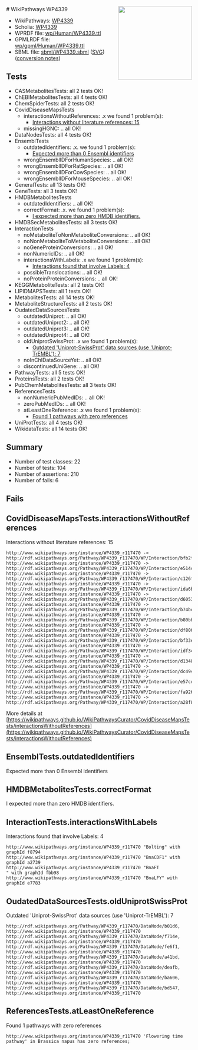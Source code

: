 <img style="float: right; width: 200px" src="../logo.png" />
# WikiPathways WP4339

* WikiPathways: [WP4339](https://identifiers.org/wikipathways:WP4339)
* Scholia: [WP4339](https://scholia.toolforge.org/wikipathways/WP4339)
* WPRDF file: [wp/Human/WP4339.ttl](../wp/Human/WP4339.ttl)
* GPMLRDF file: [wp/gpml/Human/WP4339.ttl](../wp/gpml/Human/WP4339.ttl)
* SBML file: [sbml/WP4339.sbml](../sbml/WP4339.sbml) ([SVG](../sbml/WP4339.svg)) ([conversion notes](../sbml/WP4339.txt))

## Tests
* CASMetabolitesTests: all 2 tests OK!
* ChEBIMetabolitesTests: all 4 tests OK!
* ChemSpiderTests: all 2 tests OK!
* CovidDiseaseMapsTests
    * interactionsWithoutReferences: .x we found 1 problem(s):
        * [Interactions without literature references: 15](#9701cce6)
    * missingHGNC: .. all OK!
* DataNodesTests: all 4 tests OK!
* EnsemblTests
    * outdatedIdentifiers: .x. we found 1 problem(s):
        * [Expected more than 0 Ensembl identifiers](#f44398b7)
    * wrongEnsemblIDForHumanSpecies: .. all OK!
    * wrongEnsemblIDForRatSpecies: .. all OK!
    * wrongEnsemblIDForCowSpecies: .. all OK!
    * wrongEnsemblIDForMouseSpecies: .. all OK!
* GeneralTests: all 13 tests OK!
* GeneTests: all 3 tests OK!
* HMDBMetabolitesTests
    * outdatedIdentifiers: .. all OK!
    * correctFormat: .x. we found 1 problem(s):
        * [I expected more than zero HMDB identifiers.](#ad154c1e)
* HMDBSecMetabolitesTests: all 3 tests OK!
* InteractionTests
    * noMetaboliteToNonMetaboliteConversions: .. all OK!
    * noNonMetaboliteToMetaboliteConversions: .. all OK!
    * noGeneProteinConversions: .. all OK!
    * nonNumericIDs: .. all OK!
    * interactionsWithLabels: .x we found 1 problem(s):
        * [Interactions found that involve Labels: 4](#630d267b)
    * possibleTranslocations: .. all OK!
    * noProteinProteinConversions: .. all OK!
* KEGGMetaboliteTests: all 2 tests OK!
* LIPIDMAPSTests: all 1 tests OK!
* MetabolitesTests: all 14 tests OK!
* MetaboliteStructureTests: all 2 tests OK!
* OudatedDataSourcesTests
    * outdatedUniprot: .. all OK!
    * outdatedUniprot2: .. all OK!
    * outdatedUniprot3: .. all OK!
    * outdatedUniprot4: .. all OK!
    * oldUniprotSwissProt: .x we found 1 problem(s):
        * [Outdated 'Uniprot-SwissProt' data sources (use 'Uniprot-TrEMBL'): 7](#710a266c)
    * noInChIDataSourceYet: .. all OK!
    * discontinuedUniGene: .. all OK!
* PathwayTests: all 5 tests OK!
* ProteinsTests: all 2 tests OK!
* PubChemMetabolitesTests: all 3 tests OK!
* ReferencesTests
    * nonNumericPubMedIDs: .. all OK!
    * zeroPubMedIDs: .. all OK!
    * atLeastOneReference: .x we found 1 problem(s):
        * [Found 1 pathways with zero references](#35eb778e)
* UniProtTests: all 4 tests OK!
* WikidataTests: all 14 tests OK!


## Summary

* Number of test classes: 22
* Number of tests: 104
* Number of assertions: 210
* Number of fails: 6

## Fails

<a name="9701cce6" />

## CovidDiseaseMapsTests.interactionsWithoutReferences

Interactions without literature references: 15
```
http://www.wikipathways.org/instance/WP4339_r117470 -> http://rdf.wikipathways.org/Pathway/WP4339_r117470/WP/Interaction/bfb2f
http://www.wikipathways.org/instance/WP4339_r117470 -> http://rdf.wikipathways.org/Pathway/WP4339_r117470/WP/Interaction/e514c
http://www.wikipathways.org/instance/WP4339_r117470 -> http://rdf.wikipathways.org/Pathway/WP4339_r117470/WP/Interaction/c126f
http://www.wikipathways.org/instance/WP4339_r117470 -> http://rdf.wikipathways.org/Pathway/WP4339_r117470/WP/Interaction/ida6b41945
http://www.wikipathways.org/instance/WP4339_r117470 -> http://rdf.wikipathways.org/Pathway/WP4339_r117470/WP/Interaction/d6053
http://www.wikipathways.org/instance/WP4339_r117470 -> http://rdf.wikipathways.org/Pathway/WP4339_r117470/WP/Interaction/b74bc
http://www.wikipathways.org/instance/WP4339_r117470 -> http://rdf.wikipathways.org/Pathway/WP4339_r117470/WP/Interaction/b80bb
http://www.wikipathways.org/instance/WP4339_r117470 -> http://rdf.wikipathways.org/Pathway/WP4339_r117470/WP/Interaction/df806
http://www.wikipathways.org/instance/WP4339_r117470 -> http://rdf.wikipathways.org/Pathway/WP4339_r117470/WP/Interaction/bf33e
http://www.wikipathways.org/instance/WP4339_r117470 -> http://rdf.wikipathways.org/Pathway/WP4339_r117470/WP/Interaction/idf3412237
http://www.wikipathways.org/instance/WP4339_r117470 -> http://rdf.wikipathways.org/Pathway/WP4339_r117470/WP/Interaction/d1348
http://www.wikipathways.org/instance/WP4339_r117470 -> http://rdf.wikipathways.org/Pathway/WP4339_r117470/WP/Interaction/dc494
http://www.wikipathways.org/instance/WP4339_r117470 -> http://rdf.wikipathways.org/Pathway/WP4339_r117470/WP/Interaction/e57cd
http://www.wikipathways.org/instance/WP4339_r117470 -> http://rdf.wikipathways.org/Pathway/WP4339_r117470/WP/Interaction/fa926
http://www.wikipathways.org/instance/WP4339_r117470 -> http://rdf.wikipathways.org/Pathway/WP4339_r117470/WP/Interaction/a28f8
```

More details at [https://wikipathways.github.io/WikiPathwaysCurator/CovidDiseaseMapsTests/interactionsWithoutReferences](https://wikipathways.github.io/WikiPathwaysCurator/CovidDiseaseMapsTests/interactionsWithoutReferences)

<a name="f44398b7" />

## EnsemblTests.outdatedIdentifiers

Expected more than 0 Ensembl identifiers
<a name="ad154c1e" />

## HMDBMetabolitesTests.correctFormat

I expected more than zero HMDB identifiers.
<a name="630d267b" />

## InteractionTests.interactionsWithLabels

Interactions found that involve Labels: 4
```
http://www.wikipathways.org/instance/WP4339_r117470 "Bolting" with graphId f8794
http://www.wikipathways.org/instance/WP4339_r117470 "BnaCDF1" with graphId a2739
http://www.wikipathways.org/instance/WP4339_r117470 "BnaFT
" with graphId fbb98
http://www.wikipathways.org/instance/WP4339_r117470 "BnaLFY" with graphId e7783
```

<a name="710a266c" />

## OudatedDataSourcesTests.oldUniprotSwissProt

Outdated 'Uniprot-SwissProt' data sources (use 'Uniprot-TrEMBL'): 7
```
http://rdf.wikipathways.org/Pathway/WP4339_r117470/DataNode/b01d6, http://www.wikipathways.org/instance/WP4339_r117470
http://rdf.wikipathways.org/Pathway/WP4339_r117470/DataNode/f714e, http://www.wikipathways.org/instance/WP4339_r117470
http://rdf.wikipathways.org/Pathway/WP4339_r117470/DataNode/fe6f1, http://www.wikipathways.org/instance/WP4339_r117470
http://rdf.wikipathways.org/Pathway/WP4339_r117470/DataNode/a41bd, http://www.wikipathways.org/instance/WP4339_r117470
http://rdf.wikipathways.org/Pathway/WP4339_r117470/DataNode/deafb, http://www.wikipathways.org/instance/WP4339_r117470
http://rdf.wikipathways.org/Pathway/WP4339_r117470/DataNode/ba606, http://www.wikipathways.org/instance/WP4339_r117470
http://rdf.wikipathways.org/Pathway/WP4339_r117470/DataNode/bd547, http://www.wikipathways.org/instance/WP4339_r117470
```

<a name="35eb778e" />

## ReferencesTests.atLeastOneReference

Found 1 pathways with zero references
```
http://www.wikipathways.org/instance/WP4339_r117470 'Flowering time pathway' in Brassica napus has zero references; 
```

